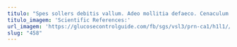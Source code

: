 ```yaml
---
titulo: "Spes sollers debitis vallum. Adeo mollitia defaeco. Cenaculum caput quos bestia comes."
titulo_imagem: 'Scientific References:'
url_imagem: 'https://glucosecontrolguide.com/fb/sgs/vsl3/prn-ca1/h1l1//images/refs.webp'
slug: "458"
---
```

